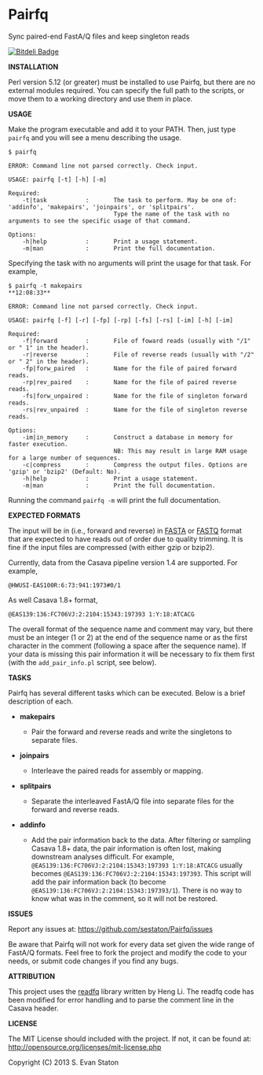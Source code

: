 Pairfq
======

Sync paired-end FastA/Q files and keep singleton reads

[![Bitdeli Badge](https://d2weczhvl823v0.cloudfront.net/sestaton/pairfq/trend.png)](https://bitdeli.com/free "Bitdeli Badge")

**INSTALLATION**

Perl version 5.12 (or greater) must be installed to use Pairfq, but there are no external modules required. You can specify the full path to the scripts, or move them to a working directory and use them in place.

**USAGE**

Make the program executable and add it to your PATH. Then, just type `pairfq` and you will see a menu describing the usage. 

    $ pairfq

    ERROR: Command line not parsed correctly. Check input.

    USAGE: pairfq [-t] [-h] [-m]

    Required:
        -t|task           :       The task to perform. May be one of: 'addinfo', 'makepairs', 'joinpairs', or 'splitpairs'.
                                  Type the name of the task with no arguments to see the specific usage of that command.

    Options:
        -h|help           :       Print a usage statement.
        -m|man            :       Print the full documentation.


Specifying the task with no arguments will print the usage for that task. For example, 

    $ pairfq -t makepairs                                                                                                          **12:08:33**

    ERROR: Command line not parsed correctly. Check input.

    USAGE: pairfq [-f] [-r] [-fp] [-rp] [-fs] [-rs] [-im] [-h] [-im]

    Required:
        -f|forward        :       File of foward reads (usually with "/1" or " 1" in the header).
        -r|reverse        :       File of reverse reads (usually with "/2" or " 2" in the header).
        -fp|forw_paired   :       Name for the file of paired forward reads.
        -rp|rev_paired    :       Name for the file of paired reverse reads.
        -fs|forw_unpaired :       Name for the file of singleton forward reads.
        -rs|rev_unpaired  :       Name for the file of singleton reverse reads.

    Options:
        -im|in_memory     :       Construct a database in memory for faster execution.
                                  NB: This may result in large RAM usage for a large number of sequences. 
        -c|compress       :       Compress the output files. Options are 'gzip' or 'bzip2' (Default: No).
        -h|help           :       Print a usage statement.
        -m|man            :       Print the full documentation.

Running the command `pairfq -m` will print the full documentation.

**EXPECTED FORMATS**

The input will be in (i.e., forward and reverse) in [FASTA](http://en.wikipedia.org/wiki/FASTA_format) or [FASTQ](http://en.wikipedia.org/wiki/FASTQ_format) format that are expected to have reads out of order due to quality trimming. It is fine if the input files are compressed (with either gzip or bzip2).

Currently, data from the Casava pipeline version 1.4 are supported. For example,

    @HWUSI-EAS100R:6:73:941:1973#0/1

As well Casava 1.8+ format,

    @EAS139:136:FC706VJ:2:2104:15343:197393 1:Y:18:ATCACG

The overall format of the sequence name and comment may vary, but there must be an integer (1 or 2) at the end of the sequence name or as the first character in the comment (following a space after the sequence name). If your data is missing this pair information it will be necessary to fix them first (with the `add_pair_info.pl` script, see below).

**TASKS**

Pairfq has several different tasks which can be executed. Below is a brief description of each.

* **makepairs**

  * Pair the forward and reverse reads and write the singletons to separate files.

* **joinpairs**

  * Interleave the paired reads for assembly or mapping.

* **splitpairs**

  * Separate the interleaved FastA/Q file into separate files for the forward and reverse reads.

* **addinfo**

  * Add the pair information back to the data. After filtering or sampling Casava 1.8+ data, the pair information is often lost, making downstream analyses difficult. For example, `@EAS139:136:FC706VJ:2:2104:15343:197393 1:Y:18:ATCACG` usually becomes `@EAS139:136:FC706VJ:2:2104:15343:197393`. This script will add the pair information back (to become `@EAS139:136:FC706VJ:2:2104:15343:197393/1`). There is no way to know what was in the comment, so it will not be restored. 

**ISSUES**

Report any issues at: https://github.com/sestaton/Pairfq/issues

Be aware that Pairfq will not work for every data set given the wide range of FastA/Q formats. Feel free to fork the project and modify the code to your needs, or submit code changes if you find any bugs. 

**ATTRIBUTION**

This project uses the [readfq](https://github.com/lh3/readfq) library written by Heng Li. The readfq code has been modified for error handling and to parse the comment line in the Casava header.

**LICENSE**

The MIT License should included with the project. If not, it can be found at: http://opensource.org/licenses/mit-license.php

Copyright (C) 2013 S. Evan Staton


